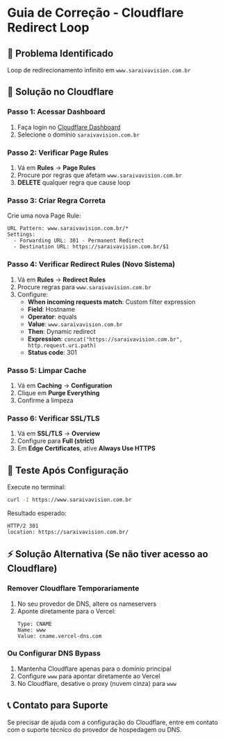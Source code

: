 # Guia de Correção - Cloudflare Redirect Loop

## 🚨 Problema Identificado
Loop de redirecionamento infinito em `www.saraivavision.com.br`

## 🔧 Solução no Cloudflare

### Passo 1: Acessar Dashboard
1. Faça login no [Cloudflare Dashboard](https://dash.cloudflare.com)
2. Selecione o domínio `saraivavision.com.br`

### Passo 2: Verificar Page Rules
1. Vá em **Rules** → **Page Rules**
2. Procure por regras que afetam `www.saraivavision.com.br`
3. **DELETE** qualquer regra que cause loop

### Passo 3: Criar Regra Correta
Crie uma nova Page Rule:

```
URL Pattern: www.saraivavision.com.br/*
Settings:
  - Forwarding URL: 301 - Permanent Redirect
  - Destination URL: https://saraivavision.com.br/$1
```

### Passo 4: Verificar Redirect Rules (Novo Sistema)
1. Vá em **Rules** → **Redirect Rules**
2. Procure regras para `www.saraivavision.com.br`
3. Configure:
   - **When incoming requests match**: Custom filter expression
   - **Field**: Hostname
   - **Operator**: equals
   - **Value**: `www.saraivavision.com.br`
   - **Then**: Dynamic redirect
   - **Expression**: `concat("https://saraivavision.com.br", http.request.uri.path)`
   - **Status code**: 301

### Passo 5: Limpar Cache
1. Vá em **Caching** → **Configuration**
2. Clique em **Purge Everything**
3. Confirme a limpeza

### Passo 6: Verificar SSL/TLS
1. Vá em **SSL/TLS** → **Overview**
2. Configure para **Full (strict)**
3. Em **Edge Certificates**, ative **Always Use HTTPS**

## 🧪 Teste Após Configuração

Execute no terminal:
```bash
curl -I https://www.saraivavision.com.br
```

Resultado esperado:
```
HTTP/2 301
location: https://saraivavision.com.br/
```

## ⚡ Solução Alternativa (Se não tiver acesso ao Cloudflare)

### Remover Cloudflare Temporariamente
1. No seu provedor de DNS, altere os nameservers
2. Aponte diretamente para o Vercel:
   ```
   Type: CNAME
   Name: www
   Value: cname.vercel-dns.com
   ```

### Ou Configurar DNS Bypass
1. Mantenha Cloudflare apenas para o domínio principal
2. Configure `www` para apontar diretamente ao Vercel
3. No Cloudflare, desative o proxy (nuvem cinza) para `www`

## 📞 Contato para Suporte
Se precisar de ajuda com a configuração do Cloudflare, entre em contato com o suporte técnico do provedor de hospedagem ou DNS.